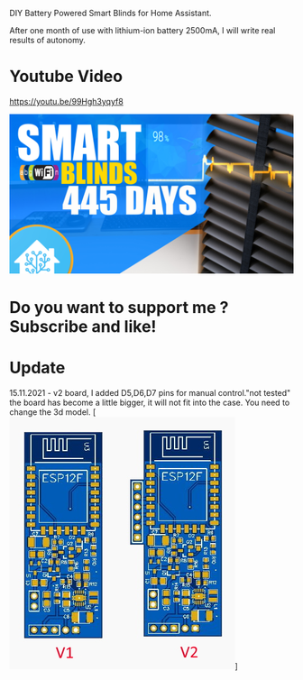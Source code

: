 DIY Battery Powered Smart Blinds for Home Assistant.
 
 After one month of use with lithium-ion battery 2500mA, I will write real results of autonomy.
 

 
# Youtube Video

https://youtu.be/99Hgh3yqyf8

[![SmartBlinds](https://raw.githubusercontent.com/PricelessToolkit/SmartBlinds/main/IMG/SmartBlinds.jpg)](https://youtu.be/99Hgh3yqyf8)


# Do you want to support me ? Subscribe and like!

# Update
15.11.2021 - v2 board, I added D5,D6,D7 pins for manual control."not tested" the board has become a little bigger, it will not fit into the case. You need to change the 3d model.
[![SmartBlinds](https://raw.githubusercontent.com/PricelessToolkit/SmartBlinds/main/IMG/vs.jpg)]
